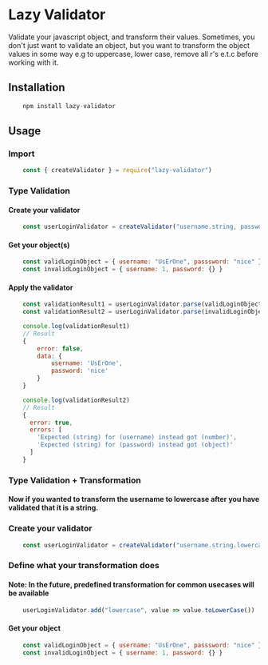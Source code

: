 # Lazy Validator
Validate your javascript object, and transform their values.
Sometimes, you don't just want to validate an object, but you want to transform the object values in some way e.g to uppercase, lower case, remove all r's e.t.c before working with it.

## Installation
``` javascript
    npm install lazy-validator
```

## Usage

### Import
``` javascript
    const { createValidator } = require("lazy-validator")
```

### Type Validation
#### Create your validator
```javascript
    const userLoginValidator = createValidator("username.string, password.string")
```

#### Get your object(s)
```javascript
    const validLoginObject = { username: "UsErOne", passsword: "nice" }
    const invalidLoginObject = { username: 1, password: {} }
```

#### Apply the validator
```javascript
    const validationResult1 = userLoginValidator.parse(validLoginObject)
    const validationResult2 = userLoginValidator.parse(invalidLoginObject)

    console.log(validationResult1)
    // Result
    { 
        error: false, 
        data: { 
            username: 'UsErOne', 
            password: 'nice' 
        } 
    }

    console.log(validationResult2)
    // Result
    {
      error: true,
      errors: [
        'Expected (string) for (username) instead got (number)',
        'Expected (string) for (password) instead got (object)'
      ]
    }
```



### Type Validation + Transformation
#### Now if you wanted to transform the username to lowercase after you have validated that it is a string.

### Create your validator
```javascript
    const userLoginValidator = createValidator("username.string.lowercase, password.string")
```

### Define what your transformation does
#### Note: In the future, predefined transformation for common usecases will be available

``` javascript
    userLoginValidator.add("lowercase", value => value.toLowerCase())
```

#### Get your object
```javascript
    const validLoginObject = { username: "UsErOne", passsword: "nice" }
    const invalidLoginObject = { username: 1, password: {} }
```